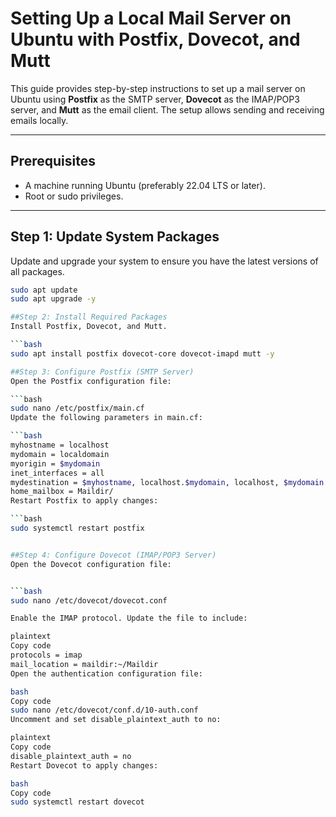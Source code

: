 # Setting Up a Local Mail Server on Ubuntu with Postfix, Dovecot, and Mutt

This guide provides step-by-step instructions to set up a mail server on Ubuntu using **Postfix** as the SMTP server, **Dovecot** as the IMAP/POP3 server, and **Mutt** as the email client. The setup allows sending and receiving emails locally.

---

## Prerequisites
- A machine running Ubuntu (preferably 22.04 LTS or later).
- Root or sudo privileges.

---

## Step 1: Update System Packages
Update and upgrade your system to ensure you have the latest versions of all packages.
```bash
sudo apt update
sudo apt upgrade -y

##Step 2: Install Required Packages
Install Postfix, Dovecot, and Mutt.

```bash
sudo apt install postfix dovecot-core dovecot-imapd mutt -y

##Step 3: Configure Postfix (SMTP Server)
Open the Postfix configuration file:

```bash
sudo nano /etc/postfix/main.cf
Update the following parameters in main.cf:

```bash
myhostname = localhost
mydomain = localdomain
myorigin = $mydomain
inet_interfaces = all
mydestination = $myhostname, localhost.$mydomain, localhost, $mydomain
home_mailbox = Maildir/
Restart Postfix to apply changes:

```bash
sudo systemctl restart postfix


##Step 4: Configure Dovecot (IMAP/POP3 Server)
Open the Dovecot configuration file:


```bash
sudo nano /etc/dovecot/dovecot.conf

Enable the IMAP protocol. Update the file to include:

plaintext
Copy code
protocols = imap
mail_location = maildir:~/Maildir
Open the authentication configuration file:

bash
Copy code
sudo nano /etc/dovecot/conf.d/10-auth.conf
Uncomment and set disable_plaintext_auth to no:

plaintext
Copy code
disable_plaintext_auth = no
Restart Dovecot to apply changes:

bash
Copy code
sudo systemctl restart dovecot
